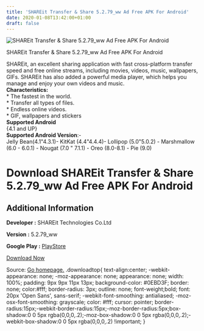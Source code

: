 ```yaml
---
title: 'SHAREit Transfer & Share 5.2.79_ww Ad Free APK For Android'
date: 2020-01-08T13:42:00+01:00
draft: false
---
```


![SHAREit Transfer & Share 5.2.79_ww Ad Free APK For Android](https://i2.wp.com/apkhome.net/wp-content/uploads/2020/01/SHAREit-Transfer-Share-5.2.79_ww-Ad-Free.png "SHAREit Transfer & Share 5.2.79_ww Ad Free APK For Android")

  

SHAREit Transfer & Share 5.2.79\_ww Ad Free APK For Android

SHAREit, an excellent sharing application with fast cross-platform transfer speed and free online streams, including movies, videos, music, wallpapers, GIFs. SHAREit has also added a powerful media player, which helps you manage and enjoy your own videos and music.  
**Characteristics:**  
\* The fastest in the world.  
\* Transfer all types of files.  
\* Endless online videos.  
\* GIF, wallpapers and stickers  
**Supported Android**  
{4.1 and UP}  
**Supported Android Version**:-  
Jelly Bean(4.1"4.3.1)- KitKat (4.4"4.4.4)- Lollipop (5.0"5.0.2) - Marshmallow (6.0 - 6.0.1) - Nougat (7.0 " 7.1.1) - Oreo (8.0-8.1) - Pie (9.0)

Download SHAREit Transfer & Share 5.2.79\_ww Ad Free APK For Android
====================================================================

Additional Information
----------------------

**Developer :** SHAREit Technologies Co.Ltd

**Version :** 5.2.79\_ww

**Google Play :** [PlayStore](https://play.google.com/store/apps/details?id=com.lenovo.anyshare.gps&hl=en)

  

[Download Now](https://store4app.co/post/shareit-transfer-amp-share-5-2-79-ww-ad-free-apk-for-android_1578486889)

  
Source: [Go homepage.](https://store4app.co/post/shareit-transfer-amp-share-5-2-79-ww-ad-free-apk-for-android_1578486889) .downloadtop{ text-align:center; -webkit-appearance: none; -moz-appearance: none; appearance: none; width: 100%; padding: 9px 9px 11px 13px; background-color: #0EBD3F; border: none; color:#fff; border-radius: 3px; outline: none; font-weight;bold; font: 20px 'Open Sans', sans-serif; -webkit-font-smoothing: antialiased; -moz-osx-font-smoothing: grayscale; color: #fff; cursor: pointer; border-radius:15px;-webkit-border-radius:15px;-moz-border-radius:5px;box-shadow:0 0 5px rgba(0,0,0,.2);-moz-box-shadow:0 0 5px rgba(0,0,0,.2);-webkit-box-shadow:0 0 5px rgba(0,0,0,.2) !important; }